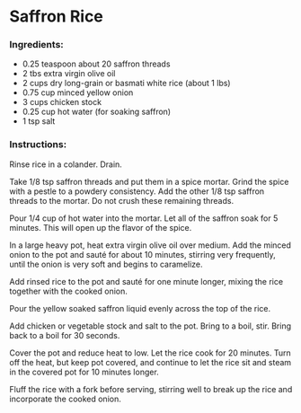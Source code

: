 # Saffron Rice

### Ingredients:

- 0.25 teaspoon about 20 saffron threads
- 2 tbs extra virgin olive oil
- 2 cups dry long-grain or basmati white rice (about 1 lbs)
- 0.75 cup minced yellow onion
- 3 cups chicken stock
- 0.25 cup hot water (for soaking saffron)
- 1 tsp salt

### Instructions:
Rinse rice in a colander. Drain.

Take 1/8 tsp saffron threads and put them in a spice mortar. Grind the spice with a pestle to a powdery consistency.
Add the other 1/8 tsp saffron threads to the mortar. Do not crush these remaining threads.

Pour 1/4 cup of hot water into the mortar. Let all of the saffron soak for 5 minutes. This will open up the flavor of the spice.

In a large heavy pot, heat extra virgin olive oil over medium. Add the minced onion to the pot and sauté for about 10 minutes, stirring very frequently, until the onion is very soft and begins to caramelize.

Add rinsed rice to the pot and sauté for one minute longer, mixing the rice together with the cooked onion.

Pour the yellow soaked saffron liquid evenly across the top of the rice.

Add chicken or vegetable stock and salt to the pot. Bring to a boil, stir. Bring back to a boil for 30 seconds.

Cover the pot and reduce heat to low. Let the rice cook for 20 minutes. Turn off the heat, but keep pot covered, and continue to let the rice sit and steam in the covered pot for 10 minutes longer.

Fluff the rice with a fork before serving, stirring well to break up the rice and incorporate the cooked onion.

